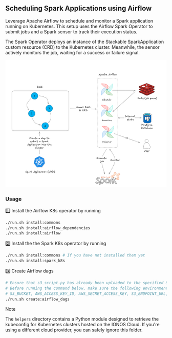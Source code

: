 ## Scheduling Spark Applications using Airflow

Leverage Apache Airflow to schedule and monitor a Spark application running on Kubernetes. This setup uses the Airflow Spark Operator to submit jobs and a Spark sensor to track their execution status.

The Spark Operator deploys an instance of the Stackable SparkApplication custom resource (CRD) to the Kubernetes cluster. Meanwhile, the sensor actively monitors the job, waiting for a success or failure signal.

![Airflow and Spark](./airflow.png)

### Usage

1️⃣ Install the Airflow K8s operator by running
```bash
./run.sh install:commons
./run.sh install:airflow_dependencies
./run.sh install:airflow
```
2️⃣ Install the the Spark K8s operator by running
```bash
./run.sh install:commons # If you have not installed them yet
./run.sh install:spark_k8s
```
3️⃣ Create Airflow dags
```bash
# Ensure that s3_script.py has already been uploaded to the specified S3 bucket. Refer to line 214 in manifests/dags_configmap.yml for details.
# Before running the command below, make sure the following environment variables are set:
# S3_BUCKET, AWS_ACCESS_KEY_ID, AWS_SECRET_ACCESS_KEY, S3_ENDPOINT_URL, and S3_REGION.
./run.sh create:airflow_dags
```

> [!NOTE]
> The `helpers` directory contains a Python module designed to retrieve the kubeconfig for Kubernetes clusters hosted on the IONOS Cloud. If you're using a different cloud provider, you can safely ignore this folder.
